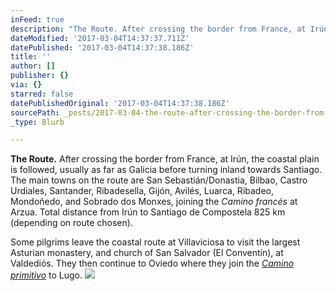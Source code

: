 ```yaml
---
inFeed: true
description: "The Route. After crossing the border from France, at Irún, the coastal plain is followed, usually as far as Galicia before turning inland towards Santiago.\_ The main towns on the route are San Sebastián/Donastia, Bilbao, Castro Urdiales, Santander, Ribadesella, Gijón, Avilés, Luarca, Ribadeo, Mondoñedo, and Sobrado dos Monxes, joining the\_Camino francés at Arzua.\_ Total distance from Irún to Santiago de Compostela 825 km (depending on route chosen)."
dateModified: '2017-03-04T14:37:37.711Z'
datePublished: '2017-03-04T14:37:38.186Z'
title: ''
author: []
publisher: {}
via: {}
starred: false
datePublishedOriginal: '2017-03-04T14:37:38.186Z'
sourcePath: _posts/2017-03-04-the-route-after-crossing-the-border-from-france-at-irun-t.md
_type: Blurb

---
```

**The Route.** After crossing the border from France, at Irún, the coastal plain is followed, usually as far as Galicia before turning inland towards Santiago.  The main towns on the route are San Sebastián/Donastia, Bilbao, Castro Urdiales, Santander, Ribadesella, Gijón, Avilés, Luarca, Ribadeo, Mondoñedo, and Sobrado dos Monxes, joining the _Camino francés_ at Arzua.  Total distance from Irún to Santiago de Compostela 825 km (depending on route chosen).

Some pilgrims leave the coastal route at Villaviciosa to visit the largest Asturian monastery, and church of San Salvador (El Conventín), at Valdediós.  They then continue to Oviedo where they join the _[Camino primitivo][0]_ to Lugo.
![](https://the-grid-user-content.s3-us-west-2.amazonaws.com/e09fa653-0726-4d96-bafc-ae237f1df3b6.jpg)

[0]: http://www.csj.org.uk/?page_id=227 "The Primitive Route"